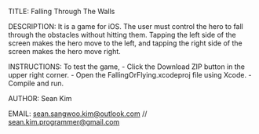 TITLE: Falling Through The Walls

DESCRIPTION: It is a game for iOS. The user must control the hero 
            to fall through the obstacles without hitting them.
            Tapping the left side of the screen makes the hero move
            to the left, and tapping the right side of the screen 
            makes the hero move right. 
            
INSTRUCTIONS: To test the game, 
            - Click the Download ZIP button in the upper right corner. 
            - Open the FallingOrFlying.xcodeproj file using Xcode.
            - Compile and run.

AUTHOR: Sean Kim

EMAIL: sean.sangwoo.kim@outlook.com // sean.kim.programmer@gmail.com


